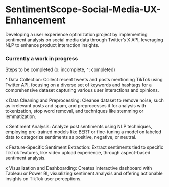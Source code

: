 # SentimentScope-Social-Media-UX-Enhancement
Developing a user experience optimization project by implementing sentiment analysis on social media data through Twitter’s X API, leveraging NLP to enhance product interaction insights.

### Currently a work in progress ###

Steps to be completed (x: incomplete, ^: completed)

^ Data Collection: Collect recent tweets and posts mentioning TikTok using Twitter API, focusing on a diverse set of keywords and hashtags for a comprehensive dataset capturing various user interactions and opinions.

x Data Cleaning and Preprocessing: Cleanse dataset to remove noise, such as irrelevant posts and spam, and preprocesses it for analysis with tokenization, stop word removal, and techniques like stemming or lemmatization.

x Sentiment Analysis: Analyze post sentiments using NLP techniques, employing pre-trained models like BERT or fine-tuning a model on labeled data to categorize sentiments as positive, negative, or neutral.

x Feature-Specific Sentiment Extraction: Extract sentiments tied to specific TikTok features, like video upload experience, through aspect-based sentiment analysis.

x Visualization and Dashboarding: Creates interactive dashboard with Tableau or Power BI, visualizing sentiment analysis and offering actionable insights on TikTok user perceptions.
